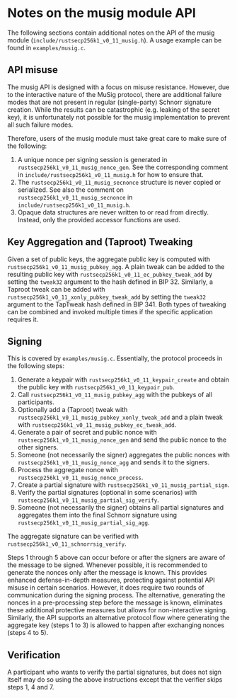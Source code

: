 Notes on the musig module API
===========================

The following sections contain additional notes on the API of the musig module (`include/rustsecp256k1_v0_11_musig.h`).
A usage example can be found in `examples/musig.c`.

## API misuse

The musig API is designed with a focus on misuse resistance.
However, due to the interactive nature of the MuSig protocol, there are additional failure modes that are not present in regular (single-party) Schnorr signature creation.
While the results can be catastrophic (e.g. leaking of the secret key), it is unfortunately not possible for the musig implementation to prevent all such failure modes.

Therefore, users of the musig module must take great care to make sure of the following:

1. A unique nonce per signing session is generated in `rustsecp256k1_v0_11_musig_nonce_gen`.
   See the corresponding comment in `include/rustsecp256k1_v0_11_musig.h` for how to ensure that.
2. The `rustsecp256k1_v0_11_musig_secnonce` structure is never copied or serialized.
   See also the comment on `rustsecp256k1_v0_11_musig_secnonce` in `include/rustsecp256k1_v0_11_musig.h`.
3. Opaque data structures are never written to or read from directly.
   Instead, only the provided accessor functions are used.

## Key Aggregation and (Taproot) Tweaking

Given a set of public keys, the aggregate public key is computed with `rustsecp256k1_v0_11_musig_pubkey_agg`.
A plain tweak can be added to the resulting public key with `rustsecp256k1_v0_11_ec_pubkey_tweak_add` by setting the `tweak32` argument to the hash defined in BIP 32. Similarly, a Taproot tweak can be added with `rustsecp256k1_v0_11_xonly_pubkey_tweak_add` by setting the `tweak32` argument to the TapTweak hash defined in BIP 341.
Both types of tweaking can be combined and invoked multiple times if the specific application requires it.

## Signing

This is covered by `examples/musig.c`.
Essentially, the protocol proceeds in the following steps:

1. Generate a keypair with `rustsecp256k1_v0_11_keypair_create` and obtain the public key with `rustsecp256k1_v0_11_keypair_pub`.
2. Call `rustsecp256k1_v0_11_musig_pubkey_agg` with the pubkeys of all participants.
3. Optionally add a (Taproot) tweak with `rustsecp256k1_v0_11_musig_pubkey_xonly_tweak_add` and a plain tweak with `rustsecp256k1_v0_11_musig_pubkey_ec_tweak_add`.
4. Generate a pair of secret and public nonce with `rustsecp256k1_v0_11_musig_nonce_gen` and send the public nonce to the other signers.
5. Someone (not necessarily the signer) aggregates the public nonces with `rustsecp256k1_v0_11_musig_nonce_agg` and sends it to the signers.
6. Process the aggregate nonce with `rustsecp256k1_v0_11_musig_nonce_process`.
7. Create a partial signature with `rustsecp256k1_v0_11_musig_partial_sign`.
8. Verify the partial signatures (optional in some scenarios) with `rustsecp256k1_v0_11_musig_partial_sig_verify`.
9. Someone (not necessarily the signer) obtains all partial signatures and aggregates them into the final Schnorr signature using `rustsecp256k1_v0_11_musig_partial_sig_agg`.

The aggregate signature can be verified with `rustsecp256k1_v0_11_schnorrsig_verify`.

Steps 1 through 5 above can occur before or after the signers are aware of the message to be signed.
Whenever possible, it is recommended to generate the nonces only after the message is known.
This provides enhanced defense-in-depth measures, protecting against potential API misuse in certain scenarios.
However, it does require two rounds of communication during the signing process.
The alternative, generating the nonces in a pre-processing step before the message is known, eliminates these additional protective measures but allows for non-interactive signing.
Similarly, the API supports an alternative protocol flow where generating the aggregate key (steps 1 to 3) is allowed to happen after exchanging nonces (steps 4 to 5).

## Verification

A participant who wants to verify the partial signatures, but does not sign itself may do so using the above instructions except that the verifier skips steps 1, 4 and 7.
